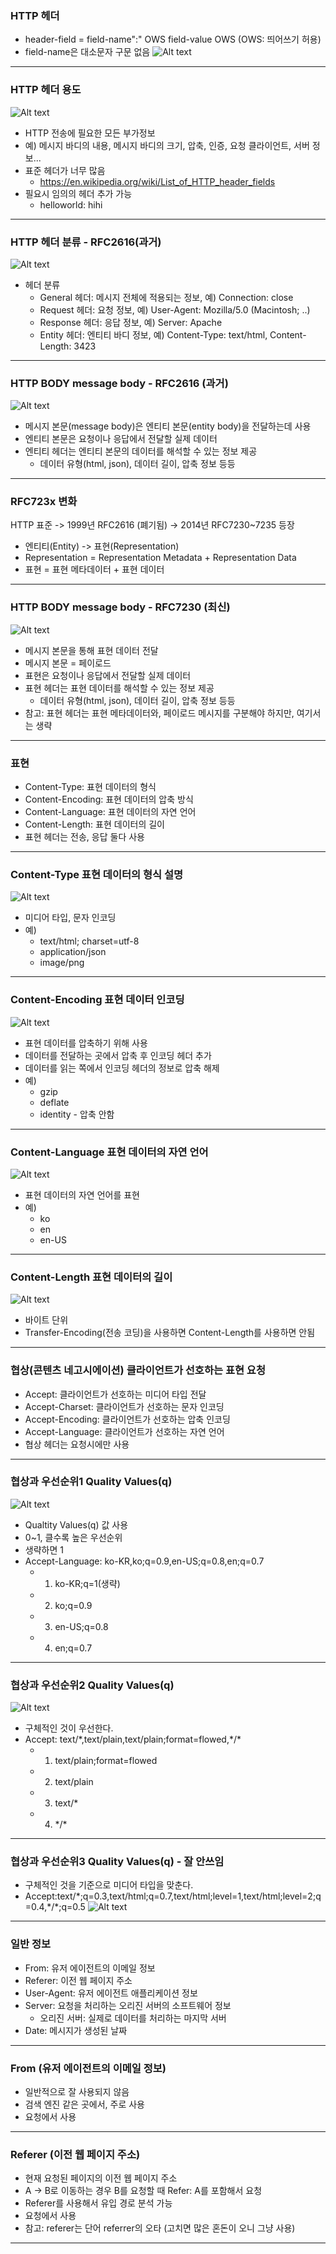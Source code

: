### HTTP 헤더

- header-field = field-name":" OWS field-value OWS (OWS: 띄어쓰기 허용)
- field-name은 대소문자 구문 없음
  ![Alt text](image.png)

---

### HTTP 헤더 용도

![Alt text](image-1.png)

- HTTP 전송에 필요한 모든 부가정보
- 예) 메시지 바디의 내용, 메시지 바디의 크기, 압축, 인증, 요청 클라이언트, 서버 정보...
- 표준 헤더가 너무 많음
  - https://en.wikipedia.org/wiki/List_of_HTTP_header_fields
- 필요시 임의의 헤더 추가 가능
  - helloworld: hihi

---

### HTTP 헤더 분류 - RFC2616(과거)

![Alt text](image-2.png)

- 헤더 분류
  - General 헤더: 메시지 전체에 적용되는 정보, 예) Connection: close
  - Request 헤더: 요청 정보, 예) User-Agent: Mozilla/5.0 (Macintosh; ..)
  - Response 헤더: 응답 정보, 예) Server: Apache
  - Entity 헤더: 엔티티 바디 정보, 예) Content-Type: text/html, Content-Length: 3423

---

### HTTP BODY message body - RFC2616 (과거)

![Alt text](image-3.png)

- 메시지 본문(message body)은 엔티티 본문(entity body)을 전달하는데 사용
- 엔티티 본문은 요청이나 응답에서 전달할 실제 데이터
- 엔티티 헤더는 엔티티 본문의 데이터를 해석할 수 있는 정보 제공
  - 데이터 유형(html, json), 데이터 길이, 압축 정보 등등

---

### RFC723x 변화

HTTP 표준 -> 1999년 RFC2616 (폐기됨) -> 2014년 RFC7230~7235 등장

- 엔티티(Entity) -> 표현(Representation)
- Representation = Representation Metadata + Representation Data
- 표현 = 표현 메타데이터 + 표현 데이터

---

### HTTP BODY message body - RFC7230 (최신)

![Alt text](image-4.png)

- 메시지 본문을 통해 표현 데이터 전달
- 메시지 본문 = 페이로드
- 표현은 요청이나 응답에서 전달할 실제 데이터
- 표현 헤더는 표현 데이터를 해석할 수 있는 정보 제공
  - 데이터 유형(html, json), 데이터 길이, 압축 정보 등등
- 참고: 표현 헤더는 표현 메타데이터와, 페이로드 메시지를 구분해야 하지만, 여기서는 생략

---

### 표현

- Content-Type: 표현 데이터의 형식
- Content-Encoding: 표현 데이터의 압축 방식
- Content-Language: 표현 데이터의 자연 언어
- Content-Length: 표현 데이터의 길이
- 표현 헤더는 전송, 응답 둘다 사용

---

### Content-Type 표현 데이터의 형식 설명

![Alt text](image-5.png)

- 미디어 타입, 문자 인코딩
- 예)
  - text/html; charset=utf-8
  - application/json
  - image/png

---

### Content-Encoding 표현 데이터 인코딩

![Alt text](image-6.png)

- 표현 데이터를 압축하기 위해 사용
- 데이터를 전달하는 곳에서 압축 후 인코딩 헤더 추가
- 데이터를 읽는 쪽에서 인코딩 헤더의 정보로 압축 해제
- 예)
  - gzip
  - deflate
  - identity - 압축 안함

---

### Content-Language 표현 데이터의 자연 언어

![Alt text](image-7.png)

- 표현 데이터의 자연 언어를 표현
- 예)
  - ko
  - en
  - en-US

---

### Content-Length 표현 데이터의 길이

![Alt text](image-8.png)

- 바이트 단위
- Transfer-Encoding(전송 코딩)을 사용하면 Content-Length를 사용하면 안됨

---

### 협상(콘텐츠 네고시에이션) 클라이언트가 선호하는 표현 요청

- Accept: 클라이언트가 선호하는 미디어 타입 전달
- Accept-Charset: 클라이언트가 선호하는 문자 인코딩
- Accept-Encoding: 클라이언트가 선호하는 압축 인코딩
- Accept-Language: 클라이언트가 선호하는 자연 언어
- 협상 헤더는 요청시에만 사용

---

### 협상과 우선순위1 Quality Values(q)

![Alt text](image-9.png)

- Qualtity Values(q) 값 사용
- 0~1, 클수록 높은 우선순위
- 생략하면 1
- Accept-Language: ko-KR,ko;q=0.9,en-US;q=0.8,en;q=0.7
  - 1. ko-KR;q=1(생략)
  - 2. ko;q=0.9
  - 3. en-US;q=0.8
  - 4. en;q=0.7

---

### 협상과 우선순위2 Quality Values(q)

![Alt text](image-10.png)

- 구체적인 것이 우선한다.
- Accept: text/\*,text/plain,text/plain;format=flowed,\*/\*
  - 1. text/plain;format=flowed
  - 2. text/plain
  - 3. text/\*
  - 4. \*/\*

---

### 협상과 우선순위3 Quality Values(q) - 잘 안쓰임

- 구체적인 것을 기준으로 미디어 타입을 맞춘다.
- Accept:text/\*;q=0.3,text/html;q=0.7,text/html;level=1,text/html;level=2;q=0.4,\*/\*;q=0.5
  ![Alt text](image-11.png)

---

### 일반 정보

- From: 유저 에이전트의 이메일 정보
- Referer: 이전 웹 페이지 주소
- User-Agent: 유저 에이전트 애플리케이션 정보
- Server: 요청을 처리하는 오리진 서버의 소프트웨어 정보
  - 오리진 서버: 실제로 데이터를 처리하는 마지막 서버
- Date: 메시지가 생성된 날짜

---

### From (유저 에이전트의 이메일 정보)

- 일반적으로 잘 사용되지 않음
- 검색 엔진 같은 곳에서, 주로 사용
- 요청에서 사용

---

### Referer (이전 웹 페이지 주소)

- 현재 요청된 페이지의 이전 웹 페이지 주소
- A -> B로 이동하는 경우 B를 요청할 때 Refer: A를 포함해서 요청
- Referer를 사용해서 유입 경로 분석 가능
- 요청에서 사용
- 참고: referer는 단어 referrer의 오타 (고치면 많은 혼돈이 오니 그냥 사용)

---
